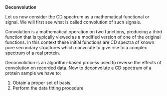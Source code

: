 **Deconvolution**

Let us now consider the CD spectrum as a mathematical functional or signal. We will first see what is called convolution of such signals.

Convolution is a mathematical operation on two functions, producing a third function that is typically viewed as a modified version of one of the original functions. In this context these initial functions are CD spectra of known pure secondary structures which convolute to give rise to a complex spectrum of a real protein.

Deconvolution is an algorithm-based process used to reverse the effects of convolution on recorded data. Now to deconvolute a CD spectrum of a protein sample we have to:

 1. Obtain a proper set of basis.
 2. Perform the data fitting procedure.
